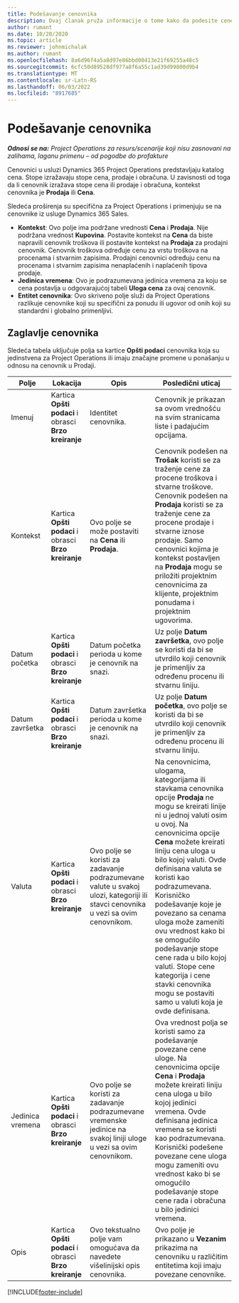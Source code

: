 ```yaml
---
title: Podešavanje cenovnika
description: Ovaj članak pruža informacije o tome kako da podesite cene i cenovnike.
author: rumant
ms.date: 10/20/2020
ms.topic: article
ms.reviewer: johnmichalak
ms.author: rumant
ms.openlocfilehash: 8a6d96f4a5a8d97e86bbd00413e21f69255a48c5
ms.sourcegitcommit: 6cfc50d89528df977a8f6a55c1ad39d99800d9b4
ms.translationtype: MT
ms.contentlocale: sr-Latn-RS
ms.lasthandoff: 06/03/2022
ms.locfileid: "8917685"
---
```

# <a name="set-up-price-lists"></a>Podešavanje cenovnika

_**Odnosi se na:** Project Operations za resurs/scenarije koji nisu zasnovani na zalihama, laganu primenu – od pogodbe do profakture_

Cenovnici u usluzi Dynamics 365 Project Operations predstavljaju katalog cena. Stope izražavaju stope cena, prodaje i obračuna. U zavisnosti od toga da li cenovnik izražava stope cena ili prodaje i obračuna, kontekst cenovnika je **Prodaja** ili **Cena**.

Sledeća proširenja su specifična za Project Operations i primenjuju se na cenovnike iz usluge Dynamics 365 Sales.

- **Kontekst**: Ovo polje ima podržane vrednosti **Cena** i **Prodaja**. Nije podržana vrednost **Kupovina**. Postavite kontekst na **Cena** da biste napravili cenovnik troškova ili postavite kontekst na **Prodaja** za prodajni cenovnik. Cenovnik troškova određuje cenu za vrstu troškova na procenama i stvarnim zapisima. Prodajni cenovnici određuju cenu na procenama i stvarnim zapisima nenaplaćenih i naplaćenih tipova prodaje.
- **Jedinica vremena**: Ovo je podrazumevana jedinica vremena za koju se cena postavlja u odgovarajućoj tabeli **Uloga cena** za ovaj cenovnik.
- **Entitet cenovnika**: Ovo skriveno polje služi da Project Operations razlikuje cenovnike koji su specifični za ponudu ili ugovor od onih koji su standardni i globalno primenljivi.

## <a name="price-list-header"></a>Zaglavlje cenovnika

Sledeća tabela uključuje polja sa kartice **Opšti podaci** cenovnika koja su jedinstvena za Project Operations ili imaju značajne promene u ponašanju u odnosu na cenovnik u Prodaji.

| Polje | Lokacija | Opis | Posledični uticaj |
| --- | --- | --- | --- |
| Imenuj | Kartica **Opšti podaci** i obrasci **Brzo kreiranje** | Identitet cenovnika. | Cenovnik je prikazan sa ovom vrednošću na svim stranicama liste i padajućim opcijama.|
| Kontekst | Kartica **Opšti podaci** i obrasci **Brzo kreiranje** | Ovo polje se može postaviti na **Cena** ili **Prodaja**. | Cenovnik podešen na **Trošak** koristi se za traženje cene za procene troškova i stvarne troškove. Cenovnik podešen na **Prodaja** koristi se za traženje cene za procene prodaje i stvarne iznose prodaje. Samo cenovnici kojima je kontekst postavljen na **Prodaja** mogu se priložiti projektnim cenovnicima za klijente, projektnim ponudama i projektnim ugovorima. |
| Datum početka | Kartica **Opšti podaci** i obrasci **Brzo kreiranje** | Datum početka perioda u kome je cenovnik na snazi. | Uz polje **Datum završetka**, ovo polje se koristi da bi se utvrdilo koji cenovnik je primenljiv za određenu procenu ili stvarnu liniju. |
| Datum završetka | Kartica **Opšti podaci** i obrasci **Brzo kreiranje** | Datum završetka perioda u kome je cenovnik na snazi. | Uz polje **Datum početka**, ovo polje se koristi da bi se utvrdilo koji cenovnik je primenljiv za određenu procenu ili stvarnu liniju. |
| Valuta | Kartica **Opšti podaci** i obrasci **Brzo kreiranje** | Ovo polje se koristi za zadavanje podrazumevane valute u svakoj ulozi, kategoriji ili stavci cenovnika u vezi sa ovim cenovnikom. | Na cenovnicima, ulogama, kategorijama ili stavkama cenovnika opcije **Prodaja** ne mogu se kreirati linije ni u jednoj valuti osim u ovoj. Na cenovnicima opcije **Cena** možete kreirati liniju cena uloga u bilo kojoj valuti. Ovde definisana valuta se koristi kao podrazumevana. Korisničko podešavanje koje je povezano sa cenama uloga može zameniti ovu vrednost kako bi se omogućilo podešavanje stope cene rada u bilo kojoj valuti. Stope cene kategorija i cene stavki cenovnika mogu se postaviti samo u valuti koja je ovde definisana. |
| Jedinica vremena | Kartica **Opšti podaci** i obrasci **Brzo kreiranje** | Ovo polje se koristi za zadavanje podrazumevane vremenske jedinice na svakoj liniji uloge u vezi sa ovim cenovnikom. | Ova vrednost polja se koristi samo za podešavanje povezane cene uloge. Na cenovnicima opcije **Cena** i **Prodaja** možete kreirati liniju cena uloga u bilo kojoj jedinici vremena. Ovde definisana jedinica vremena se koristi kao podrazumevana. Korisnički podešene povezane cene uloga mogu zameniti ovu vrednost kako bi se omogućilo podešavanje stope cene rada i obračuna u bilo jedinici vremena. |
| Opis | Kartica **Opšti podaci** i obrasci **Brzo kreiranje** | Ovo tekstualno polje vam omogućava da navedete višelinijski opis cenovnika. | Ovo polje je prikazano u **Vezanim** prikazima na cenovniku u različitim entitetima koji imaju povezane cenovnike. |


[!INCLUDE[footer-include](../includes/footer-banner.md)]